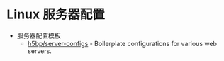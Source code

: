 # Linux 服务器配置

* 服务器配置模板
    * [h5bp/server-configs](https://github.com/h5bp/server-configs) - Boilerplate configurations for various web servers.
